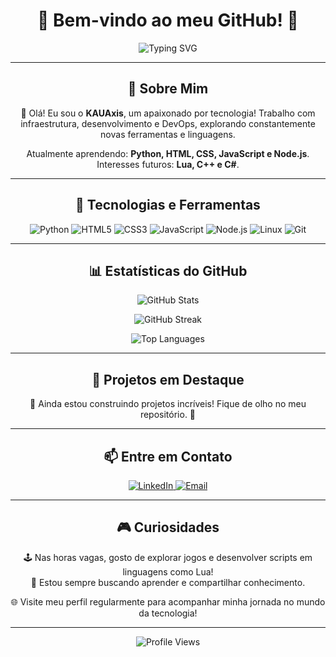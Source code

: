 <h1 align="center">🌟 Bem-vindo ao meu GitHub! 🌟</h1>
<p align="center">
  <img src="https://readme-typing-svg.herokuapp.com?font=Fira+Code&size=24&pause=1000&color=00FF00&center=true&vCenter=true&width=435&lines=Sou+o+KAUAxis!;Tech+Enthusiast+%F0%9F%9A%80;Infra%2C+DevOps+%26+Coding+Lover" alt="Typing SVG" />
</p>

---

<h2 align="center">📜 Sobre Mim</h2>
<p align="center">
  👋 Olá! Eu sou o <b>KAUAxis</b>, um apaixonado por tecnologia! Trabalho com infraestrutura, desenvolvimento e DevOps, explorando constantemente novas ferramentas e linguagens.
</p>

<p align="center">
  Atualmente aprendendo: <b>Python, HTML, CSS, JavaScript e Node.js</b>.<br>
  Interesses futuros: <b>Lua, C++ e C#</b>.
</p>

---

<h2 align="center">🚀 Tecnologias e Ferramentas</h2>
<p align="center">
  <!-- Adicione ícones -->
  <img src="https://img.shields.io/badge/Python-3776AB?style=for-the-badge&logo=python&logoColor=white" alt="Python">
  <img src="https://img.shields.io/badge/HTML5-E34F26?style=for-the-badge&logo=html5&logoColor=white" alt="HTML5">
  <img src="https://img.shields.io/badge/CSS3-1572B6?style=for-the-badge&logo=css3&logoColor=white" alt="CSS3">
  <img src="https://img.shields.io/badge/JavaScript-F7DF1E?style=for-the-badge&logo=javascript&logoColor=black" alt="JavaScript">
  <img src="https://img.shields.io/badge/Node.js-339933?style=for-the-badge&logo=node.js&logoColor=white" alt="Node.js">
  <img src="https://img.shields.io/badge/Linux-FCC624?style=for-the-badge&logo=linux&logoColor=black" alt="Linux">
  <img src="https://img.shields.io/badge/Git-F05032?style=for-the-badge&logo=git&logoColor=white" alt="Git">
</p>

---

<h2 align="center">📊 Estatísticas do GitHub</h2>
<p align="center">
  <img src="https://github-readme-stats.vercel.app/api?username=KAUAxis&show_icons=true&theme=radical" alt="GitHub Stats">
</p>
<p align="center">
  <img src="https://github-readme-streak-stats.herokuapp.com/?user=KAUAxis&theme=radical" alt="GitHub Streak">
</p>
<p align="center">
  <img src="https://github-readme-stats.vercel.app/api/top-langs/?username=KAUAxis&layout=compact&theme=radical" alt="Top Languages">
</p>

---

<h2 align="center">🌟 Projetos em Destaque</h2>
<p align="center">
  🚧 Ainda estou construindo projetos incríveis! Fique de olho no meu repositório. 🚀
</p>

---

<h2 align="center">📫 Entre em Contato</h2>
<p align="center">
  <a href="https://linkedin.com/in/seu-linkedin" target="_blank">
    <img src="https://img.shields.io/badge/LinkedIn-0077B5?style=for-the-badge&logo=linkedin&logoColor=white" alt="LinkedIn">
  </a>
  <a href="mailto:seu-email@example.com" target="_blank">
    <img src="https://img.shields.io/badge/Email-D14836?style=for-the-badge&logo=gmail&logoColor=white" alt="Email">
  </a>
</p>

---

<h2 align="center">🎮 Curiosidades</h2>
<p align="center">
  🕹️ Nas horas vagas, gosto de explorar jogos e desenvolver scripts em linguagens como Lua!<br>
  🌱 Estou sempre buscando aprender e compartilhar conhecimento.
</p>

<p align="center">
  🌐 Visite meu perfil regularmente para acompanhar minha jornada no mundo da tecnologia!
</p>

---

<p align="center">
  <img src="https://komarev.com/ghpvc/?username=KAUAxis&color=blueviolet&style=for-the-badge" alt="Profile Views">
</p>
